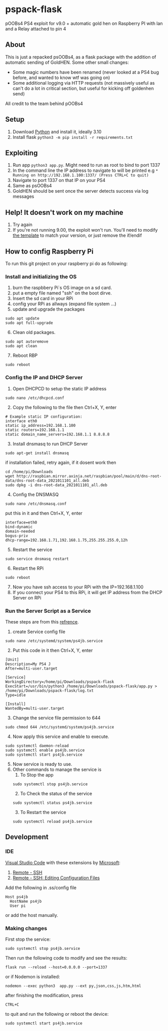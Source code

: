 # pspack-flask
pOOBs4 PS4 exploit for v9.0 + automatic gold hen on Raspberry PI with lan and a Relay attached to pin 4
 
 ## About
 
This is just a repacked psOOBs4, as a flask package with the addition of automatic sending of GoldHEN. Some other small changes:

- Some magic numbers have been renamed (never looked at a PS4 bug before, and wanted to know wtf was going on)
- Some additional logging via HTTP requests (not massively useful as can't do a lot in critical section, but useful for kicking off goldenhen send)

All credit to the team behind pOOBs4

## Setup

1. Download [Python](https://www.python.org/downloads/) and install it, ideally 3.10
2. Install flask `python3 -m pip install -r requirements.txt`

## Exploiting

1. Run app `python3 app.py`. Might need to run as root to bind to port 1337
2. In the command line the IP address to navigate to will be printed e.g `* Running on http://192.168.1.100:1337/ (Press CTRL+C to quit)`
3. Navigate to port 1337 on that IP on your PS4
4. Same as psOOBs4
5. GoldHEN should be sent once the server detects success via log messages


## Help! It doesn't work on my machine

1. Try again
2. If you're not running 9.00, the exploit won't run. You'll need to modify [the template](https://github.com/mc-17/pspack-flask/blob/main/templates/index.html#L70) to match your version, or just remove the if/endif

## How to config Raspberry Pi
To run this git project on your raspberry pi do as following:
### Install and initializing the OS
1. burn the raspbbery Pi`s OS image on a sd card.
2. put a empty file named "ssh" on the boot dirve.
3. Insert the sd card in your RPi
4. config your RPi as allways (expand file system ...)
5. update and upgrade the packages
```
sudo apt update
sudo apt full-upgrade
```
6. Clean old packages.
```
sudo apt autoremove
sudo apt clean
```
7. Reboot RBP
```
sudo reboot
```

### Config the IP and DHCP Server
1. Open DHCPCD to setup the static IP address
```
sudo nano /etc/dhcpcd.conf
```
2. Copy the following to the file then Ctrl+X, Y, enter
```
# Example static IP configuration:
interface eth0
static ip_address=192.168.1.100
static routers=192.168.1.1
static domain_name_servers=192.168.1.1 8.8.8.8
```
3. Install dnsmasq to run DHCP Server
```
sudo apt-get install dnsmasq
```
if installation failed, retry again, if it dosent work then
```
cd /home/pi/Downloads
wget http://raspbian.mirror.axinja.net/raspbian/pool/main/d/dns-root-data/dns-root-data_2021011101_all.deb
sudo dpkg -i dns-root-data_2021011101_all.deb
```
4. Config the DNSMASQ
```
sudo nano /etc/dnsmasq.conf
```
put this in it and then Ctrl+X, Y, enter
```
interface=eth0
bind-dynamic
domain-needed
bogus-priv
dhcp-range=192.168.1.71,192.168.1.75,255.255.255.0,12h
```
5. Restart the service
```
sudo service dnsmasq restart
```
6. Restart the RPi
```
sudo reboot
```
7. Now you have ssh access to your RPi with the IP=192.168.1.100
8. If you connect your PS4 to this RPi, it will get IP address from the DHCP Server on RPi

### Run the Server Script as a Service
These steps are from this [refrence](https://devstudioonline.com/article/deploy-python-flask-app-on-linux-server).
1. create Service config file 
```
sudo nano /etc/systemd/system/ps4jb.service
```
2. Put this code in it then Ctrl+X, Y, enter
```
[Unit]
Description=My PS4 J
After=multi-user.target

[Service]
WorkingDirectory=/home/pi/Downloads/pspack-flask
ExecStart=/usr/bin/python3 /home/pi/Downloads/pspack-flask/app.py > /home/pi/Downloads/pspack-flask/log.txt
Type=idle

[Install]
WantedBy=multi-user.target
```
3. Change the service file permission to 644
```
sudo chmod 644 /etc/systemd/system/ps4jb.service
```
4. Now apply this service and enable to execute.
```
sudo systemctl daemon-reload
sudo systemctl enable ps4jb.service 
sudo systemctl start ps4jb.service
```

5. Now service is ready to use.
6. Other commands to manage the service is
    1. To Stop the app
    ```
    sudo systemctl stop ps4jb.service
    ```
    2. To Check the status of the service
    ```
    sudo systemctl status ps4jb.service
    ```
    3. To Restart the service
    ```
    sudo systemctl reload ps4jb.service
    ```

## Development
### IDE
[Visual Studio Code](https://code.visualstudio.com/download) with these extensions by [Microsoft](https://marketplace.visualstudio.com/publishers/Microsoft):

1. [Remote - SSH](https://marketplace.visualstudio.com/items?itemName=ms-vscode-remote.remote-ssh)
2. [Remote - SSH: Editing Configuration Files](https://marketplace.visualstudio.com/items?itemName=ms-vscode-remote.remote-ssh-edit)

Add the following in .ss/config file
```
Host ps4jb
  HostName ps4jb
  User pi
```
or add the host manually.
### Making changes
First stop the service:

```
sudo systemctl stop ps4jb.service
```

Then run the following code to modify and see the results:
```
flask run --reload --host=0.0.0.0 --port=1337
```
or if Nodemon is installed:
```
nodemon --exec python3  app.py --ext py,json,css,js,htm,html
```

after finishing the modification,  press
```
CTRL+C
```
to quit and run the following or reboot the device:
```
sudo systemctl start ps4jb.service
```
